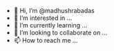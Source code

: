 - 👋 Hi, I’m @madhushrabadas
- 👀 I’m interested in ...
- 🌱 I’m currently learning ...
- 💞️ I’m looking to collaborate on ...
- 📫 How to reach me ...

<!---
madhushrabadas/madhushrabadas is a ✨ special ✨ repository because its `README.md` (this file) appears on your GitHub profile.
You can click the Preview link to take a look at your changes.
--->
